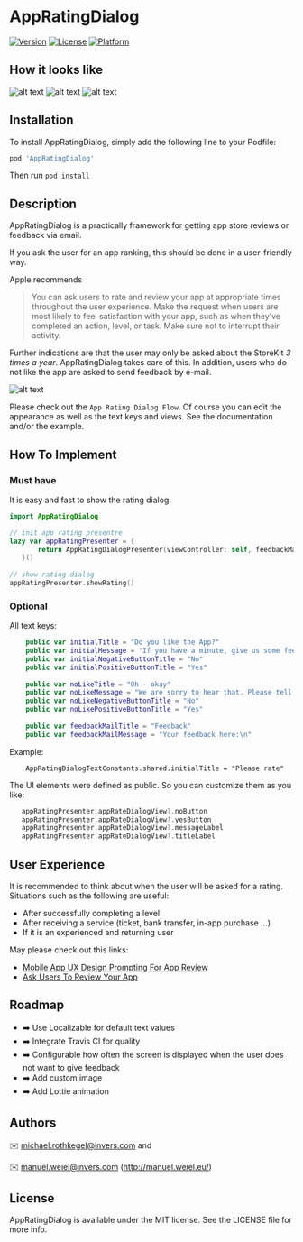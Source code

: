 # AppRatingDialog

[![Version](https://img.shields.io/cocoapods/v/AppRatingDialog.svg?style=flat)](https://cocoapods.org/pods/AppRatingDialog)
[![License](https://img.shields.io/cocoapods/l/AppRatingDialog.svg?style=flat)](https://cocoapods.org/pods/AppRatingDialog)
[![Platform](https://img.shields.io/cocoapods/p/AppRatingDialog.svg?style=flat)](https://cocoapods.org/pods/AppRatingDialog)


## How it looks like

![alt text](https://github.com/invers-gmbh/appratingdialog/blob/master/example_images/example_init "Initial Screen")
![alt text](https://github.com/invers-gmbh/appratingdialog/blob/master/example_images/example_rate "Apples Rating Dialog")
![alt text](https://github.com/invers-gmbh/appratingdialog/blob/master/example_images/example_dislike "When user does not like your app")

## Installation

To install AppRatingDialog, simply add the following line to your Podfile:

```ruby
pod 'AppRatingDialog'
```
Then run `pod install`

## Description

AppRatingDialog is a practically framework for getting app store reviews or feedback via email.

If you ask the user for an app ranking, this should be done in a user-friendly way.  

Apple recommends
> You can ask users to rate and review your app at appropriate times throughout the user experience.
> Make the request when users are most likely to feel satisfaction with your app, such as when they’ve completed an action, level, or task.
> Make sure not to interrupt their activity.

Further indications are that the user may only be asked about the StoreKit *3 times a year*. AppRatingDialog takes care of this. In addition, users who do not like the app are asked to send feedback by e-mail. 

![alt text](https://github.com/invers-gmbh/appratingdialog/blob/master/example_images/app_rating_dialog_flow "App Rating Dialog Flow`")

Please check out the `App Rating Dialog Flow`. Of course you can edit the appearance as well as the text keys and views. See the documentation and/or the example.

## How To Implement

### Must have 

It is easy and fast to show the rating dialog. 
```swift
import AppRatingDialog

// init app rating presentre
lazy var appRatingPresenter = {
       return AppRatingDialogPresenter(viewController: self, feedbackMailRecipient: "feedback@my_company.com")
   }()
   
// show rating dialog
appRatingPresenter.showRating()
```

### Optional

All text keys:
```swift
    public var initialTitle = "Do you like the App?"
    public var initialMessage = "If you have a minute, give us some feedback. This helps us improve the app."
    public var initialNegativeButtonTitle = "No"
    public var initialPositiveButtonTitle = "Yes"
    
    public var noLikeTitle = "Oh - okay"
    public var noLikeMessage = "We are sorry to hear that. Please tell us what bothers you so that we can implement your feedback."
    public var noLikeNegativeButtonTitle = "No"
    public var noLikePositiveButtonTitle = "Yes"
    
    public var feedbackMailTitle = "Feedback"
    public var feedbackMailMessage = "Your feedback here:\n"
```

Example:
```
    AppRatingDialogTextConstants.shared.initialTitle = "Please rate"
```

The UI elements were defined as public. So you can customize them as you like:
```swift
   appRatingPresenter.appRateDialogView?.noButton
   appRatingPresenter.appRateDialogView?.yesButton
   appRatingPresenter.appRateDialogView?.messageLabel
   appRatingPresenter.appRateDialogView?.titleLabel
```

## User Experience
It is recommended to think about when the user will be asked for a rating. Situations such as the following are useful: 

* After successfully completing a level
* After receiving a service (ticket, bank transfer, in-app purchase ...)
* If it is an experienced and returning user

May please check out this links: 
* [Mobile App UX Design Prompting For App Review](https://uxplanet.org/mobile-app-ux-design-prompting-for-app-review-5b75c0005cab) 
* [Ask Users To Review Your App](https://medium.com/circa/the-right-way-to-ask-users-to-review-your-app-9a32fd604fca) 


## Roadmap 

* ➡️ Use Localizable for default text values
* ➡️ Integrate Travis CI for quality
* ➡️ Configurable how often the screen is displayed when the user does not want to give feedback 
* ➡️ Add custom image
* ➡️ Add Lottie animation 


## Authors

✉️ michael.rothkegel@invers.com and 

✉️ manuel.weiel@invers.com (http://manuel.weiel.eu/)

## License

AppRatingDialog is available under the MIT license. See the LICENSE file for more info.
